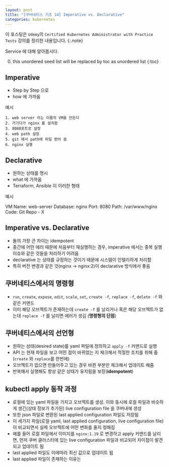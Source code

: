 ```yaml
---
layout: post
title: "[쿠버네티스 기초 14] Imperative vs. Declarative"
categories: kubernetes
---
```


이 포스팅은 `Udemy`의 `Certified Kubernetes Administrator with Practice Tests` 강의를 정리한 내용입니다.
{:.note}

Service 에 대해 알아봅시다.

0. this unordered seed list will be replaced by toc as unordered list
{:toc}

## Imperative

- Step by Step 으로 
- how 에 가까움

예시

```
1. web server 라는 이름의 VM을 만든다
2. 거기다가 nginx 를 설치함
3. 8080포트로 설정
4. web path 설정
5. git 에서 path에 파일 받아 옴
6. nginx 실행
```

## Declarative

- 원하는 상태를 명시
- what 에 가까움
- Terraform, Ansible 이 이러한 형태

예시

VM Name: web-server
Database: nginx
Port: 8080
Path: /var/www/nginx
Code: Git Repo - X

## Imperative vs. Declarative

- 둘의 가장 큰 차이는 idempotent
- 중간에 어떤 에러 때문에 처음부터 재실행하는 경우, imperative 에서는 중복 실행 이슈와 같은 것들을 처리하기 어려움
- declarative 는 상태를 규정하는 것이기 때문에 시스템이 인텔리하게 처리함
- 특히 버전 변경과 같은 것(nginx -> nginx:2)이 declarative 방식에서 좋음

## 쿠버네티스에서의 명령형

- `run`, `create`, `expose`, `edit`, `scale`, `set`, `create -f`, `replace -f`, `delete -f` 와 같은 커맨드
- 이미 해당 오브젝트가 존재하는데 `create -f` 를 날리거나 혹은 해당 오브젝트가 없는데 `replace -f` 를 날리면 에러가 생김 (**명령형의 단점**)

## 쿠버네티스에서의 선언형

- 원하는 상태(desired state)를 yaml 파일에 정의하고 `apply -f` 커맨드로 실행
- API 는 현재 파일을 보고 어떤 점이 바뀌었는 지 체크해서 적절한 조치를 취해 줌(`create` 와 `replace`를 한번에)
- 오브젝트가 없으면 만들어주고 있는 경우 바뀐 부분만 체크해서 업데이트 해줌
- 반복해서 실행해도 항상 같은 상태가 유지됨을 보장(**idempotent**)

## kubectl apply 동작 과정

- 로컬에 있는 yaml 파일을 가지고 오브젝트를 생성. 이와 동시에 로컬 파일과 비슷하게 생긴(상태 정보가 추가된) live configuration file 을 쿠버내에 생성
- 또한 json 파일로 변환된 last applied configuration 파일도 저장됨
- 이 세가지 파일(로컬 yaml, last applied configuration, live configuration file) 이 비교되면서 실제 오브젝트에 어떤 변화를 줄지 정해짐
- 예를 들어 로컬 파일에서 이미지를 `nginx:1.19` 로 변경하고 apply 커맨드를 날리면, 먼저 쿠버 클러스터에 있는 live configuration 파일과 비교되어 차이점이 발견되고 업데이트 됨
- last applied 파일도 이에따라 최신 값으로 업데이트 됨
- last applied 파일이 존재하는 이유는 





